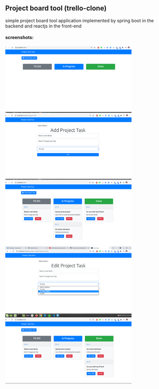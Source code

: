 ## Project board tool (trello-clone)
simple project board tool application implemented by spring boot in the backend and reactjs in the front-end

#### screenshots:

<img src="./images/1.png" width="400">
<img src="./images/2.png" width="400">
<img src="./images/3.png" width="400">
<img src="./images/4.png" width="400">
<img src="./images/5.png" width="400">
